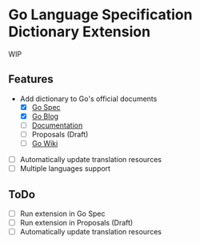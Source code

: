 # Go Language Specification Dictionary Extension

WIP

## Features

- Add dictionary to Go's official documents
  - [x] [Go Spec](https://golang.org/ref/spec)
  - [x] [Go Blog](https://blog.golang.org/)
  - [ ] [Documentation](https://golang.org/doc/)
  - [ ] Proposals (Draft)
  - [ ] [Go Wiki](https://github.com/golang/go/wiki)
- [ ] Automatically update translation resources
- [ ] Multiple languages support

## ToDo

- [ ] Run extension in Go Spec
- [ ] Run extension in Proposals (Draft)
- [ ] Automatically update translation resources
